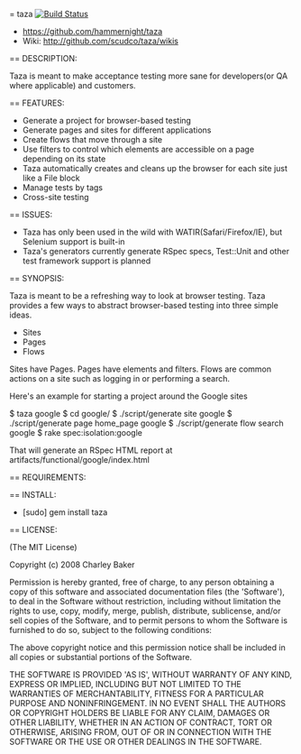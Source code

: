 = taza
[![Build Status](https://secure.travis-ci.org/hammernight/taza.png)](http://travis-ci.org/hammernight/taza)

* https://github.com/hammernight/taza
* Wiki: http://github.com/scudco/taza/wikis

== DESCRIPTION:

Taza is meant to make acceptance testing more sane for developers(or QA where applicable) and customers.

== FEATURES:

* Generate a project for browser-based testing
* Generate pages and sites for different applications
* Create flows that move through a site
* Use filters to control which elements are accessible on a page depending on its state
* Taza automatically creates and cleans up the browser for each site just like a File block
* Manage tests by tags
* Cross-site testing

== ISSUES:

* Taza has only been used in the wild with WATIR(Safari/Firefox/IE), but Selenium support is built-in
* Taza's generators currently generate RSpec specs, Test::Unit and other test framework support is planned

== SYNOPSIS:

Taza is meant to be a refreshing way to look at browser testing. Taza provides a few ways to abstract browser-based testing into three simple ideas.
  * Sites
  * Pages
  * Flows

Sites have Pages.
Pages have elements and filters.
Flows are common actions on a site such as logging in or performing a search.

Here's an example for starting a project around the Google sites

  $ taza google
  $ cd google/
  $ ./script/generate site google
  $ ./script/generate page home_page google
  $ ./script/generate flow search google
  $ rake spec:isolation:google

That will generate an RSpec HTML report at artifacts/functional/google/index.html


== REQUIREMENTS:

== INSTALL:

* [sudo] gem install taza 

== LICENSE:

(The MIT License)

Copyright (c) 2008 Charley Baker

Permission is hereby granted, free of charge, to any person obtaining
a copy of this software and associated documentation files (the
'Software'), to deal in the Software without restriction, including
without limitation the rights to use, copy, modify, merge, publish,
distribute, sublicense, and/or sell copies of the Software, and to
permit persons to whom the Software is furnished to do so, subject to
the following conditions:

The above copyright notice and this permission notice shall be
included in all copies or substantial portions of the Software.

THE SOFTWARE IS PROVIDED 'AS IS', WITHOUT WARRANTY OF ANY KIND,
EXPRESS OR IMPLIED, INCLUDING BUT NOT LIMITED TO THE WARRANTIES OF
MERCHANTABILITY, FITNESS FOR A PARTICULAR PURPOSE AND NONINFRINGEMENT.
IN NO EVENT SHALL THE AUTHORS OR COPYRIGHT HOLDERS BE LIABLE FOR ANY
CLAIM, DAMAGES OR OTHER LIABILITY, WHETHER IN AN ACTION OF CONTRACT,
TORT OR OTHERWISE, ARISING FROM, OUT OF OR IN CONNECTION WITH THE
SOFTWARE OR THE USE OR OTHER DEALINGS IN THE SOFTWARE.
